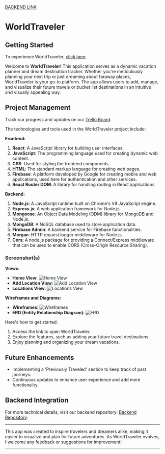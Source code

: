 [BACKEND LINK](https://github.com/samuelperalesg/travel-app-backend)

# WorldTraveler

## Getting Started
To experience WorldTraveler, [click here]("https://worldtraveler.onrender.com").

Welcome to **WorldTraveler**! This application serves as a dynamic vacation planner and dream destination tracker. Whether you're meticulously planning your next trip or just dreaming about faraway places, WorldTraveler is your go-to platform. The app allows users to add, manage, and visualize their future travels or bucket list destinations in an intuitive and visually appealing way.

## Project Management
Track our progress and updates on our [Trello Board](https://trello.com/invite/b/kIpSU5vC/ATTI8fd4db2caccab741ea2bd916027e99809892C4CB/travel-app).

The technologies and tools used in the WorldTraveler project include:

**Frontend:**
1. **React**: A JavaScript library for building user interfaces.
2. **JavaScript**: The programming language used for creating dynamic web content.
3. **CSS**: Used for styling the frontend components.
4. **HTML**: The standard markup language for creating web pages.
5. **Firebase**: A platform developed by Google for creating mobile and web applications, used here for authentication and other services.
6. **React Router DOM**: A library for handling routing in React applications.

**Backend:**
1. **Node.js**: A JavaScript runtime built on Chrome's V8 JavaScript engine.
2. **Express.js**: A web application framework for Node.js.
3. **Mongoose**: An Object Data Modeling (ODM) library for MongoDB and Node.js.
4. **MongoDB**: A NoSQL database used to store application data.
5. **Firebase Admin**: A backend service for Firebase functionalities.
6. **Morgan**: HTTP request logger middleware for Node.js.
7. **Cors**: A node.js package for providing a Connect/Express middleware that can be used to enable CORS (Cross-Origin Resource Sharing). 

### Screenshot(s)

**Views:**
- **Home View**: ![Home View](https://imgur.com/XdsolSq.png)
- **Add Location View**: ![Add Location View](https://imgur.com/dnBMcJ5.png)
- **Locations View**: ![Locations View](https://imgur.com/VaYheQF.png)

**Wireframes and Diagrams:**
- **Wireframes**: ![Wireframes](https://imgur.com/jIGDtde.png)
- **ERD (Entity Relationship Diagram)**: ![ERD](https://imgur.com/OgxtjbW.png)

Here's how to get started:
1. Access the link to open WorldTraveler.
2. Explore the features, such as adding your future travel destinations.
3. Enjoy planning and organizing your dream vacations.

## Future Enhancements
- Implementing a 'Previously Traveled' section to keep track of past journeys.
- Continuous updates to enhance user experience and add more functionality.

## Backend Integration
For more technical details, visit our backend repository: [Backend Repository](https://github.com/samuelperalesg/travel-app-backend).

---

This app was created to inspire travelers and dreamers alike, making it easier to visualize and plan for future adventures. As WorldTraveler evolves, I welcome any feedback or suggestions for improvement!

---
